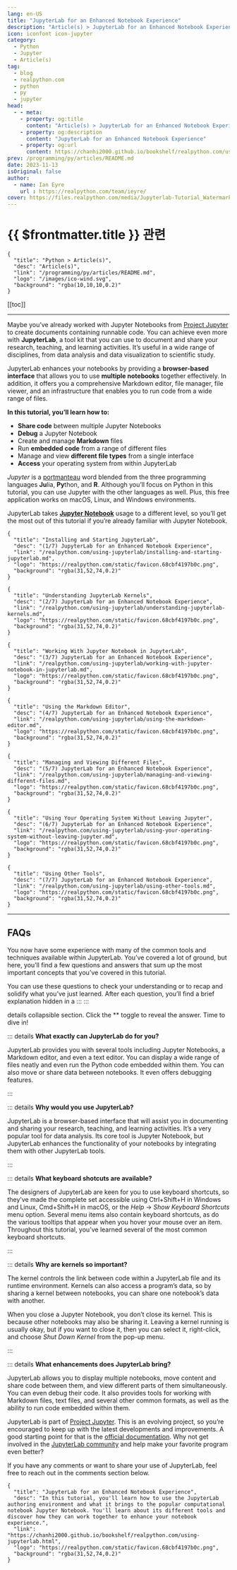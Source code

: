 ```yaml
---
lang: en-US
title: "JupyterLab for an Enhanced Notebook Experience"
description: "Article(s) > JupyterLab for an Enhanced Notebook Experience"
icon: iconfont icon-jupyter
category:
  - Python
  - Jupyter
  - Article(s)
tag:
  - blog
  - realpython.com
  - python
  - py
  - jupyter
head:
  - - meta:
    - property: og:title
      content: "Article(s) > JupyterLab for an Enhanced Notebook Experience"
    - property: og:description
      content: "JupyterLab for an Enhanced Notebook Experience"
    - property: og:url
      content: https://chanhi2000.github.io/bookshelf/realpython.com/using-jupyterlab/
prev: /programming/py/articles/README.md
date: 2023-11-13
isOriginal: false
author:
  - name: Ian Eyre
    url : https://realpython.com/team/ieyre/
cover: https://files.realpython.com/media/Jupyterlab-Tutorial_Watermarked.e68ba3554953.jpg
---
```


# {{ $frontmatter.title }} 관련

```component VPCard
{
  "title": "Python > Article(s)",
  "desc": "Article(s)",
  "link": "/programming/py/articles/README.md",
  "logo": "/images/ico-wind.svg",
  "background": "rgba(10,10,10,0.2)"
}
```

[[toc]]

---

<SiteInfo
  name="JupyterLab for an Enhanced Notebook Experience"
  desc="In this tutorial, you'll learn how to use the JupyterLab authoring environment and what it brings to the popular computational notebook Jupyter Notebook. You'll learn about its different tools and discover how they can work together to enhance your notebook experience."
  url="https://realpython.com/using-jupyterlab"
  logo="https://realpython.com/static/favicon.68cbf4197b0c.png"
  preview="https://files.realpython.com/media/Jupyterlab-Tutorial_Watermarked.e68ba3554953.jpg"/>

Maybe you’ve already worked with Jupyter Notebooks from [<FontIcon icon="iconfont icon-jupyter"/>Project Jupyter](https://docs.jupyter.org/en/latest/) to create documents containing runnable code. You can achieve even more with **JupyterLab**, a tool kit that you can use to document and share your research, teaching, and learning activities. It’s useful in a wide range of disciplines, from data analysis and data visualization to scientific study.

JupyterLab enhances your notebooks by providing a **browser-based interface** that allows you to use **multiple notebooks** together effectively. In addition, it offers you a comprehensive Markdown editor, file manager, file viewer, and an infrastructure that enables you to run code from a wide range of files.

**In this tutorial, you’ll learn how to:**

- **Share code** between multiple Jupyter Notebooks
- **Debug** a Jupyter Notebook
- Create and manage **Markdown** files
- Run **embedded code** from a range of different files
- Manage and view **different file types** from a single interface
- **Access** your operating system from within JupyterLab

*Jupyter* is a [<FontIcon icon="fas fa-globe"/>portmanteau](https://britannica.com/topic/portmanteau-word) word blended from the three programming languages **Ju**lia, **Py**thon, and **R**. Although you’ll focus on Python in this tutorial, you can use Jupyter with the other languages as well. Plus, this free application works on macOS, Linux, and Windows environments.

JupyterLab takes [**Jupyter Notebook**](/realpython.com/jupyter-notebook-introduction.md) usage to a different level, so you’ll get the most out of this tutorial if you’re already familiar with Jupyter Notebook.

```component VPCard
{
  "title": "Installing and Starting JupyterLab",
  "desc": "(1/7) JupyterLab for an Enhanced Notebook Experience",
  "link": "/realpython.com/using-jupyterlab/installing-and-starting-jupyterlab.md",
  "logo": "https://realpython.com/static/favicon.68cbf4197b0c.png",
  "background": "rgba(31,52,74,0.2)"
}
```

```component VPCard
{
  "title": "Understanding JupyterLab Kernels",
  "desc": "(2/7) JupyterLab for an Enhanced Notebook Experience",
  "link": "/realpython.com/using-jupyterlab/understanding-jupyterlab-kernels.md",
  "logo": "https://realpython.com/static/favicon.68cbf4197b0c.png",
  "background": "rgba(31,52,74,0.2)"
}
```

```component VPCard
{
  "title": "Working With Jupyter Notebook in JupyterLab",
  "desc": "(3/7) JupyterLab for an Enhanced Notebook Experience",
  "link": "/realpython.com/using-jupyterlab/working-with-jupyter-notebook-in-jupyterlab.md",
  "logo": "https://realpython.com/static/favicon.68cbf4197b0c.png",
  "background": "rgba(31,52,74,0.2)"
}
```

```component VPCard
{
  "title": "Using the Markdown Editor",
  "desc": "(4/7) JupyterLab for an Enhanced Notebook Experience",
  "link": "/realpython.com/using-jupyterlab/using-the-markdown-editor.md",
  "logo": "https://realpython.com/static/favicon.68cbf4197b0c.png",
  "background": "rgba(31,52,74,0.2)"
}
```

```component VPCard
{
  "title": "Managing and Viewing Different Files",
  "desc": "(5/7) JupyterLab for an Enhanced Notebook Experience",
  "link": "/realpython.com/using-jupyterlab/managing-and-viewing-different-files.md",
  "logo": "https://realpython.com/static/favicon.68cbf4197b0c.png",
  "background": "rgba(31,52,74,0.2)"
}
```

```component VPCard
{
  "title": "Using Your Operating System Without Leaving Jupyter",
  "desc": "(6/7) JupyterLab for an Enhanced Notebook Experience",
  "link": "/realpython.com/using-jupyterlab/using-your-operating-system-without-leaving-jupyter.md",
  "logo": "https://realpython.com/static/favicon.68cbf4197b0c.png",
  "background": "rgba(31,52,74,0.2)"
}
```

```component VPCard
{
  "title": "Using Other Tools",
  "desc": "(7/7) JupyterLab for an Enhanced Notebook Experience",
  "link": "/realpython.com/using-jupyterlab/using-other-tools.md",
  "logo": "https://realpython.com/static/favicon.68cbf4197b0c.png",
  "background": "rgba(31,52,74,0.2)"
}
```

---

## FAQs

You now have some experience with many of the common tools and techniques available within JupyterLab. You’ve covered a lot of ground, but here, you’ll find a few questions and answers that sum up the most important concepts that you’ve covered in this tutorial.

You can use these questions to check your understanding or to recap and solidify what you’ve just learned. After each question, you’ll find a brief explanation hidden in a ::: :::

details collapsible section. Click the ** toggle to reveal the answer. Time to dive in!

::: details **What exactly can JupyterLab do for you?**

JupyterLab provides you with several tools including Jupyter Notebooks, a Markdown editor, and even a text editor. You can display a wide range of files neatly and even run the Python code embedded within them. You can also move or share data between notebooks. It even offers debugging features.

:::

::: details **Why would you use JupyterLab?**

JupyterLab is a browser-based interface that will assist you in documenting and sharing your research, teaching, and learning activities. It’s a very popular tool for data analysis. Its core tool is Jupyter Notebook, but JupyterLab enhances the functionality of your notebooks by integrating them with other JupyterLab tools.

:::

::: details **What keyboard shotcuts are available?**

The designers of JupyterLab are keen for you to use keyboard shortcuts, so they’ve made the complete set accessible using Ctrl+Shift+H in Windows and Linux, Cmd+Shift+H in macOS, or the *Help* → *Show Keyboard Shortcuts* menu option. Several menu items also contain keyboard shortcuts, as do the various tooltips that appear when you hover your mouse over an item. Throughout this tutorial, you’ve learned several of the most common keyboard shortcuts.

:::

::: details **Why are kernels so important?**

The kernel controls the link between code within a JupyterLab file and its runtime environment. Kernels can also access a program’s data, so by sharing a kernel between notebooks, you can share one notebook’s data with another.

When you close a Jupyter Notebook, you don’t close its kernel. This is because other notebooks may also be sharing it. Leaving a kernel running is usually okay, but if you want to close it, then you can select it, right-click, and choose *Shut Down Kernel* from the pop-up menu.

:::

::: details **What enhancements does JupyterLab bring?**

JupyterLab allows you to display multiple notebooks, move content and share code between them, and view different parts of them simultaneously. You can even debug their code. It also provides tools for working with Markdown files, text files, and several other common formats, as well as the ability to run code embedded within them.

JupyterLab is part of [<FontIcon icon="iconfont icon-jupyter"/>Project Jupyter](https://docs.jupyter.org/en/latest/). This is an evolving project, so you’re encouraged to keep up with the latest developments and improvements. A good starting point for that is the [<FontIcon icon="iconfont icon-jupyter"/>official documentation](https://jupyterlab.readthedocs.io/en/stable/index.html). Why not get involved in the [<FontIcon icon="iconfont icon-jupyter"/>JupyterLab community](https://jupyter.org/community) and help make your favorite program even better?

If you have any comments or want to share your use of JupyterLab, feel free to reach out in the comments section below.

<!-- TODO: add ARTICLE CARD -->
```component VPCard
{
  "title": "JupyterLab for an Enhanced Notebook Experience",
  "desc": "In this tutorial, you'll learn how to use the JupyterLab authoring environment and what it brings to the popular computational notebook Jupyter Notebook. You'll learn about its different tools and discover how they can work together to enhance your notebook experience.",
  "link": "https://chanhi2000.github.io/bookshelf/realpython.com/using-jupyterlab.html",
  "logo": "https://realpython.com/static/favicon.68cbf4197b0c.png",
  "background": "rgba(31,52,74,0.2)"
}
```
